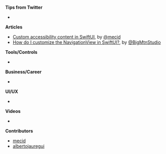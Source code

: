 **Tips from Twitter**

*

**Articles**

* [Custom accessibility content in SwiftUI](https://swiftwithmajid.com/2021/10/06/custom-accessibility-content-in-swiftui/), by [@mecid](https://twitter.com/mecid)
* [How do I customize the NavigationView in SwiftUI?](https://www.bigmountainstudio.com/community/public/posts/80041-how-do-i-customize-the-navigationview-in-swiftui), by [@BigMtnStudio](https://twitter.com/BigMtnStudio)

**Tools/Controls**

* 

**Business/Career**

* 

**UI/UX**

* 

**Videos**

* 

**Contributors**

* [mecid](https://github.com/mecid)
* [albertojauregui](https://twitter.com/albertojauregui)
